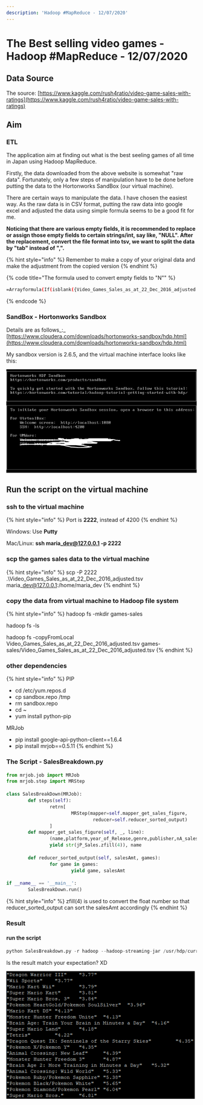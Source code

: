 ```yaml
---
description: 'Hadoop #MapReduce - 12/07/2020'
---
```


# The Best selling video games - Hadoop \#MapReduce - 12/07/2020

## Data Source

The source: [https://www.kaggle.com/rush4ratio/video-game-sales-with-ratings](https://www.kaggle.com/rush4ratio/video-game-sales-with-ratings)

## Aim

### ETL

The application aim at finding out what is the best seeling games of all time in Japan using Hadoop MapReduce.

Firstly, the data downloaded from the above website is somewhat "raw data". Fortunately, only a few steps of manipulation have to be done before putting the data to the Hortonworks SandBox \(our virtual machine\).

There are certain ways to manipulate the data. I have chosen the easiest way. As the raw data is in CSV format, putting the raw data into google excel and adjusted the data using simple formula seems to be a good fit for me.

**Noticing that there are various empty fields, it is recommended to replace or assign those empty fields to certain strings/int, say like, "NULL". After the replacement, convert the file format into tsv, we want to split the data by "tab" instead of ",".**

{% hint style="info" %}
Remember to make a copy of your original data and make the adjustment from the copied version
{% endhint %}

{% code title="The formula used to convert empty fields to \"N\"" %}
```bash
=Arrayformula(If(isblank({Video_Games_Sales_as_at_22_Dec_2016_adjusted!A1:P16720}),"NULL",{Video_Games_Sales_as_at_22_Dec_2016_adjusted!A1:P16720}))
```
{% endcode %}

### SandBox - Hortonworks Sandbox

Details are as follows_:_ [https://www.cloudera.com/downloads/hortonworks-sandbox/hdp.html](https://www.cloudera.com/downloads/hortonworks-sandbox/hdp.html)

My sandbox version is 2.6.5, and the virtual machine interface looks like this:

![](../.gitbook/assets/vb.png)

## Run the script on the virtual machine

### ssh to the virtual machine

{% hint style="info" %}
Port is **2222**, instead of 4200
{% endhint %}

Windows: Use **Putty**

Mac/Linux: **ssh maria\_dev@127.0.0.1 -p 2222**

### scp the games sales data to the virtual machine

{% hint style="info" %}
scp -P 2222 .\Video\_Games\_Sales\_as\_at\_22\_Dec\_2016\_adjusted.tsv maria\_dev@127.0.0.1:/home/maria\_dev
{% endhint %}

### copy the data from virtual machine to Hadoop file system

{% hint style="info" %}
hadoop fs -mkdir games-sales

hadoop fs -ls

hadoop fs -copyFromLocal Video\_Games\_Sales\_as\_at\_22\_Dec\_2016\_adjusted.tsv games-sales/Video\_Games\_Sales\_as\_at\_22\_Dec\_2016\_adjusted.tsv
{% endhint %}

### other dependencies

{% hint style="info" %}
PIP

* cd /etc/yum.repos.d
* cp sandbox.repo /tmp
* rm sandbox.repo
* cd ~
* yum install python-pip

MRJob

* pip install google-api-python-client==1.6.4
* pip install mrjob==0.5.11
{% endhint %}

### The Script - SalesBreakdown.py

```python
from mrjob.job import MRJob
from mrjob.step import MRStep

class SalesBreakDown(MRJob):
        def steps(self):
                retrn[
                        MRStep(mapper=self.mapper_get_sales_figure,
                                reducer=self.reducer_sorted_output)
                ]
        def mapper_get_sales_figure(self, _, line):
                (name,platform,year_of_Release,genre,publisher,nA_sales,eU_sales,jP_Sales,other_Sales,global_Sales,critic_Score,critic_Count,user_Score,user_Count,developer,rating) = line.split('\t')
                yield str(jP_Sales.zfill(4)), name

        def reducer_sorted_output(self, salesAmt, games):
                for game in games:
                        yield game, salesAmt

if __name__ == '__main__':
        SalesBreakDown.run()
```

{% hint style="info" %}
zfill\(4\) is used to convert the float number so that reducer\_sorted\_output can sort the salesAmt accordingly
{% endhint %}

### Result

#### run the script

```python
python SalesBreakdown.py -r hadoop --hadoop-streaming-jar /usr/hdp/current/hadoop-mapreduce-client/hadoop-streaming.jar hdfs://sandbox-hdp.hortonworks.com:8020/user/maria_dev/games-sales/Video_Games_Sales_as_at_22_Dec_2016_adjusted.tsv
```

Is the result match your expectation? XD

![](../.gitbook/assets/sales.png)

